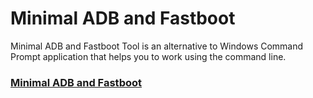 # Minimal ADB and Fastboot

Minimal ADB and Fastboot Tool is an alternative to Windows Command Prompt application that helps you to work using the command line.

### [Minimal ADB and Fastboot](https://tinyurl.com/yfkykzfz)
